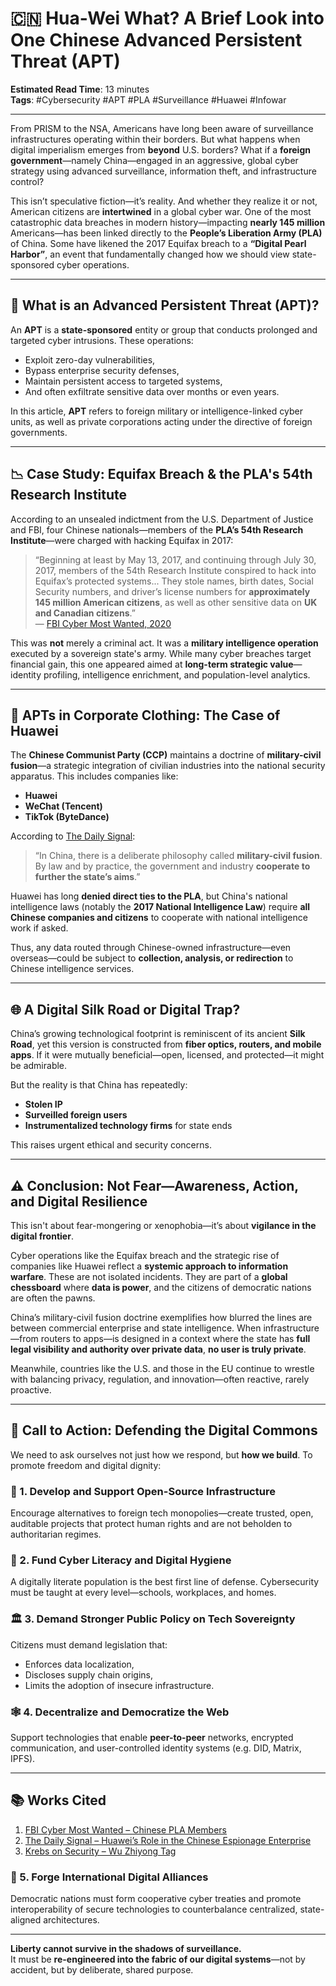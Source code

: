 # 🇨🇳 Hua-Wei What? A Brief Look into One Chinese Advanced Persistent Threat (APT)

**Estimated Read Time**: 13 minutes  
**Tags**: #Cybersecurity #APT #PLA #Surveillance #Huawei #Infowar

---

From PRISM to the NSA, Americans have long been aware of surveillance infrastructures operating within their borders. But what happens when digital imperialism emerges from **beyond** U.S. borders? What if a **foreign government**—namely China—engaged in an aggressive, global cyber strategy using advanced surveillance, information theft, and infrastructure control?

This isn’t speculative fiction—it’s reality. And whether they realize it or not, American citizens are **intertwined** in a global cyber war. One of the most catastrophic data breaches in modern history—impacting **nearly 145 million** Americans—has been linked directly to the **People’s Liberation Army (PLA)** of China. Some have likened the 2017 Equifax breach to a **“Digital Pearl Harbor”**, an event that fundamentally changed how we should view state-sponsored cyber operations.

---

## 🎯 What is an Advanced Persistent Threat (APT)?

An **APT** is a **state-sponsored** entity or group that conducts prolonged and targeted cyber intrusions. These operations:
- Exploit zero-day vulnerabilities,
- Bypass enterprise security defenses,
- Maintain persistent access to targeted systems,
- And often exfiltrate sensitive data over months or even years.

In this article, **APT** refers to foreign military or intelligence-linked cyber units, as well as private corporations acting under the directive of foreign governments.

---

## 📉 Case Study: Equifax Breach & the PLA's 54th Research Institute

According to an unsealed indictment from the U.S. Department of Justice and FBI, four Chinese nationals—members of the **PLA’s 54th Research Institute**—were charged with hacking Equifax in 2017:

> “Beginning at least by May 13, 2017, and continuing through July 30, 2017, members of the 54th Research Institute conspired to hack into Equifax’s protected systems... They stole names, birth dates, Social Security numbers, and driver’s license numbers for **approximately 145 million American citizens**, as well as other sensitive data on **UK and Canadian citizens**.”  
> — [FBI Cyber Most Wanted, 2020](https://www.fbi.gov/wanted/cyber/chinese-pla-members-54th-research-institute)

This was **not** merely a criminal act. It was a **military intelligence operation** executed by a sovereign state's army. While many cyber breaches target financial gain, this one appeared aimed at **long-term strategic value**—identity profiling, intelligence enrichment, and population-level analytics.

---

## 🏢 APTs in Corporate Clothing: The Case of Huawei

The **Chinese Communist Party (CCP)** maintains a doctrine of **military-civil fusion**—a strategic integration of civilian industries into the national security apparatus. This includes companies like:
- **Huawei**
- **WeChat (Tencent)**
- **TikTok (ByteDance)**

According to [The Daily Signal](https://www.dailysignal.com/2020/02/19/huaweis-role-in-the-chinese-espionage-enterprise/):

> “In China, there is a deliberate philosophy called **military-civil fusion**. By law and by practice, the government and industry **cooperate to further the state’s aims**.”

Huawei has long **denied direct ties to the PLA**, but China's national intelligence laws (notably the **2017 National Intelligence Law**) require **all Chinese companies and citizens** to cooperate with national intelligence work if asked.

Thus, any data routed through Chinese-owned infrastructure—even overseas—could be subject to **collection, analysis, or redirection** to Chinese intelligence services.

---

## 🌐 A Digital Silk Road or Digital Trap?

China’s growing technological footprint is reminiscent of its ancient **Silk Road**, yet this version is constructed from **fiber optics, routers, and mobile apps**. If it were mutually beneficial—open, licensed, and protected—it might be admirable.

But the reality is that China has repeatedly:
- **Stolen IP**
- **Surveilled foreign users**
- **Instrumentalized technology firms** for state ends

This raises urgent ethical and security concerns.

---

## ⚠️ Conclusion: Not Fear—Awareness, Action, and Digital Resilience

This isn't about fear-mongering or xenophobia—it’s about **vigilance in the digital frontier**.

Cyber operations like the Equifax breach and the strategic rise of companies like Huawei reflect a **systemic approach to information warfare**. These are not isolated incidents. They are part of a **global chessboard** where **data is power**, and the citizens of democratic nations are often the pawns.

China’s military-civil fusion doctrine exemplifies how blurred the lines are between commercial enterprise and state intelligence. When infrastructure—from routers to apps—is designed in a context where the state has **full legal visibility and authority over private data**, **no user is truly private**.

Meanwhile, countries like the U.S. and those in the EU continue to wrestle with balancing privacy, regulation, and innovation—often reactive, rarely proactive.

---

## 🚀 Call to Action: Defending the Digital Commons

We need to ask ourselves not just how we respond, but **how we build**. To promote freedom and digital dignity:

### 🔐 1. **Develop and Support Open-Source Infrastructure**
Encourage alternatives to foreign tech monopolies—create trusted, open, auditable projects that protect human rights and are not beholden to authoritarian regimes.

### 🧠 2. **Fund Cyber Literacy and Digital Hygiene**
A digitally literate population is the best first line of defense. Cybersecurity must be taught at every level—schools, workplaces, and homes.

### 🏛️ 3. **Demand Stronger Public Policy on Tech Sovereignty**
Citizens must demand legislation that:
- Enforces data localization,
- Discloses supply chain origins,
- Limits the adoption of insecure infrastructure.

### 🕸️ 4. **Decentralize and Democratize the Web**
Support technologies that enable **peer-to-peer** networks, encrypted communication, and user-controlled identity systems (e.g. DID, Matrix, IPFS).

---

## 📚 Works Cited

1. [FBI Cyber Most Wanted – Chinese PLA Members](https://www.fbi.gov/wanted/cyber/chinese-pla-members-54th-research-institute)  
2. [The Daily Signal – Huawei’s Role in the Chinese Espionage Enterprise](https://www.dailysignal.com/2020/02/19/huaweis-role-in-the-chinese-espionage-enterprise/)  
3. [Krebs on Security – Wu Zhiyong Tag](https://krebsonsecurity.com/tag/wu-zhiyong/)


### 🤝 5. **Forge International Digital Alliances**
Democratic nations must form cooperative cyber treaties and promote interoperability of secure technologies to counterbalance centralized, state-aligned architectures.

---

**Liberty cannot survive in the shadows of surveillance.**  
It must be **re-engineered into the fabric of our digital systems**—not by accident, but by deliberate, shared purpose.

